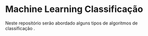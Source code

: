 # Machine Learning Classificação

Neste repositório serão abordado alguns tipos de algoritmos de classificação . 
